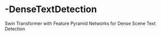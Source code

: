 # -DenseTextDetection
Swin Transformer with Feature Pyramid Networks for Dense Scene Text Detection
